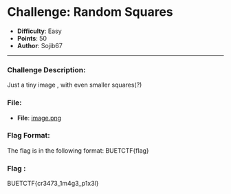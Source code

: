 # Challenge: Random Squares

- **Difficulty**: Easy  
- **Points**: 50  
- **Author**: Sojib67

---

### Challenge Description:
Just a tiny image , with even smaller squares(?)

### File:
- **File**: [image.png](https://drive.google.com/file/d/1v24VQKip2EEgAc5wzoBTnwyLjLBEouvM/view)  

### Flag Format:
The flag is in the following format:  BUETCTF{flag}

### Flag :
BUETCTF{cr3473_1m4g3_p1x3l}
